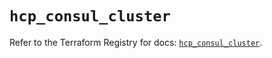 # `hcp_consul_cluster`

Refer to the Terraform Registry for docs: [`hcp_consul_cluster`](https://registry.terraform.io/providers/hashicorp/hcp/0.108.0/docs/resources/consul_cluster).
